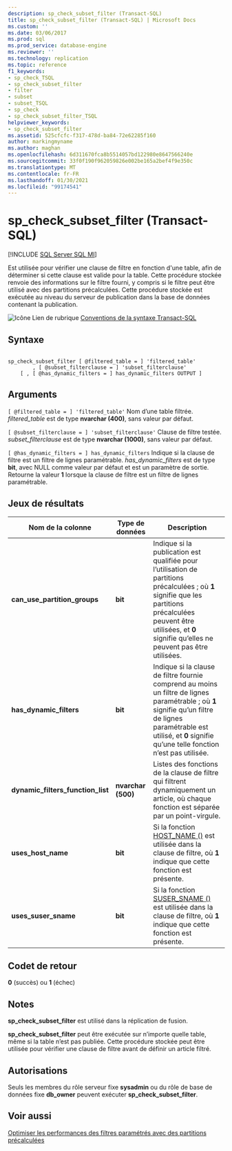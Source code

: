 ```yaml
---
description: sp_check_subset_filter (Transact-SQL)
title: sp_check_subset_filter (Transact-SQL) | Microsoft Docs
ms.custom: ''
ms.date: 03/06/2017
ms.prod: sql
ms.prod_service: database-engine
ms.reviewer: ''
ms.technology: replication
ms.topic: reference
f1_keywords:
- sp_check_TSQL
- sp_check_subset_filter
- filter
- subset
- subset_TSQL
- sp_check
- sp_check_subset_filter_TSQL
helpviewer_keywords:
- sp_check_subset_filter
ms.assetid: 525cfcfc-f317-478d-ba84-72e62285f160
author: markingmyname
ms.author: maghan
ms.openlocfilehash: 6d311670fca8b5514057bd122980e8647566240e
ms.sourcegitcommit: 33f0f190f962059826e002be165a2bef4f9e350c
ms.translationtype: MT
ms.contentlocale: fr-FR
ms.lasthandoff: 01/30/2021
ms.locfileid: "99174541"
---
```

# <a name="sp_check_subset_filter-transact-sql"></a>sp_check_subset_filter (Transact-SQL)
[!INCLUDE [SQL Server SQL MI](../../includes/applies-to-version/sql-asdbmi.md)]

  Est utilisée pour vérifier une clause de filtre en fonction d'une table, afin de déterminer si cette clause est valide pour la table. Cette procédure stockée renvoie des informations sur le filtre fourni, y compris si le filtre peut être utilisé avec des partitions précalculées. Cette procédure stockée est exécutée au niveau du serveur de publication dans la base de données contenant la publication.  
  
 ![Icône Lien de rubrique](../../database-engine/configure-windows/media/topic-link.gif "Icône du lien de rubrique") [Conventions de la syntaxe Transact-SQL](../../t-sql/language-elements/transact-sql-syntax-conventions-transact-sql.md)  
  
## <a name="syntax"></a>Syntaxe  
  
```  
  
sp_check_subset_filter [ @filtered_table = ] 'filtered_table'  
        , [ @subset_filterclause = ] 'subset_filterclause'  
    [ , [ @has_dynamic_filters = ] has_dynamic_filters OUTPUT ]  
```  
  
## <a name="arguments"></a>Arguments  
`[ @filtered_table = ] 'filtered_table'` Nom d’une table filtrée. *filtered_table* est de type **nvarchar (400)**, sans valeur par défaut.  
  
`[ @subset_filterclause = ] 'subset_filterclause'` Clause de filtre testée. *subset_filterclause* est de type **nvarchar (1000)**, sans valeur par défaut.  
  
`[ @has_dynamic_filters = ] has_dynamic_filters` Indique si la clause de filtre est un filtre de lignes paramétrable. *has_dynamic_filters* est de type **bit**, avec NULL comme valeur par défaut et est un paramètre de sortie. Retourne la valeur **1** lorsque la clause de filtre est un filtre de lignes paramétrable.  
  
## <a name="result-sets"></a>Jeux de résultats  
  
|Nom de la colonne|Type de données|Description|  
|-----------------|---------------|-----------------|  
|**can_use_partition_groups**|**bit**|Indique si la publication est qualifiée pour l’utilisation de partitions précalculées ; où **1** signifie que les partitions précalculées peuvent être utilisées, et **0** signifie qu’elles ne peuvent pas être utilisées.|  
|**has_dynamic_filters**|**bit**|Indique si la clause de filtre fournie comprend au moins un filtre de lignes paramétrable ; où **1** signifie qu’un filtre de lignes paramétrable est utilisé, et **0** signifie qu’une telle fonction n’est pas utilisée.|  
|**dynamic_filters_function_list**|**nvarchar (500)**|Listes des fonctions de la clause de filtre qui filtrent dynamiquement un article, où chaque fonction est séparée par un point-virgule.|  
|**uses_host_name**|**bit**|Si la fonction [HOST_NAME ()](../../t-sql/functions/host-name-transact-sql.md) est utilisée dans la clause de filtre, où **1** indique que cette fonction est présente.|  
|**uses_suser_sname**|**bit**|Si la fonction [SUSER_SNAME ()](../../t-sql/functions/suser-sname-transact-sql.md) est utilisée dans la clause de filtre, où **1** indique que cette fonction est présente.|  
  
## <a name="return-code-values"></a>Codet de retour  
 **0** (succès) ou **1** (échec)  
  
## <a name="remarks"></a>Notes  
 **sp_check_subset_filter** est utilisé dans la réplication de fusion.  
  
 **sp_check_subset_filter** peut être exécutée sur n’importe quelle table, même si la table n’est pas publiée. Cette procédure stockée peut être utilisée pour vérifier une clause de filtre avant de définir un article filtré.  
  
## <a name="permissions"></a>Autorisations  
 Seuls les membres du rôle serveur fixe **sysadmin** ou du rôle de base de données fixe **db_owner** peuvent exécuter **sp_check_subset_filter**.  
  
## <a name="see-also"></a>Voir aussi  
 [Optimiser les performances des filtres paramétrés avec des partitions précalculées](../../relational-databases/replication/merge/parameterized-filters-optimize-for-precomputed-partitions.md)  
  
  
